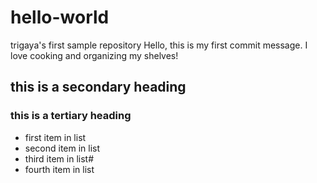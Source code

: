 # hello-world
trigaya's first sample repository
Hello, this is my first commit message. I love cooking and organizing my shelves! 
## this is a secondary heading
### this is a tertiary heading
* first item in list
* second item in list
* third item in list#
* fourth item in list
